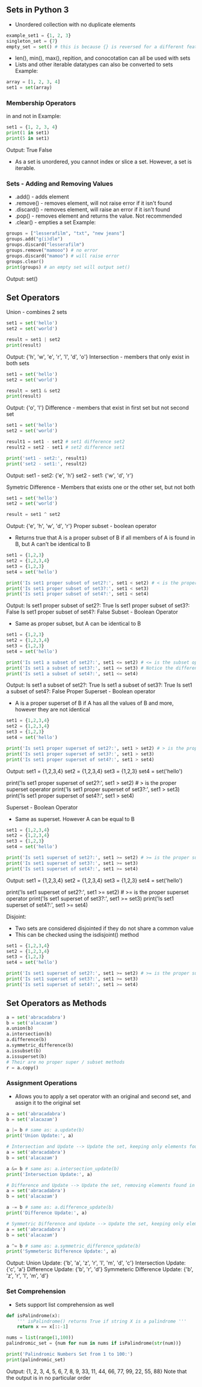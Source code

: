## Sets in Python 3
* Unordered collection with no duplicate elements
```python
example_set1 = {1, 2, 3}
singleton_set = {7}
empty_set = set() # this is because {} is reversed for a different feature in python 3.
```
* len(), min(), max(), repition, and conocotation can all be used with sets
* Lists and other iterable datatypes can also be converted to sets
Example:
```python
array = [1, 2, 3, 4]
set1 = set(array)
```
### Membership Operators
in and not in
Example:
```python
set1 = {1, 2, 3, 4}
print(1 in set1)
print(5 in set1)
```
Output:
True
False
* As a set is unordered, you cannot index or slice a set. However, a set is iterable.
### Sets - Adding and Removing Values
* .add() - adds element
* .remove() - removes element, will not raise error if it isn't found
* .discard() - removes element, will raise an error if it isn't found
* .pop() - removes element and returns the value. Not recommended
* .clear() - empties a set
Example:
```python
groups = ["lesserafilm", "txt", "new jeans"]
groups.add("g(i)dle")
groups.discard("lesserafilm")
groups.remove("mamooo") # no error
groups.discard("mamoo") # will raise error
groups.clear()
print(groups) # an empty set will output set()
```
Output: set()
## Set Operators
Union - combines 2 sets
```python
set1 = set('hello')
set2 = set('world')

result = set1 | set2
print(result)
```
Output: {'h', 'w', 'e', 'r', 'l', 'd', 'o'}
Intersection - members that only exist in both sets
```python
set1 = set('hello')
set2 = set('world')

result = set1 & set2
print(result)
```
Output: {'o', 'l'}
Difference - members that exist in first set but not second set
```python
set1 = set('hello')
set2 = set('world')

result1 = set1 - set2 # set1 difference set2
result2 = set2 - set1 # set2 difference set1

print('set1 - set2:', result1)
print('set2 - set1:', result2)
```
Output:
set1 - set2: {'e', 'h'}
set2 - set1: {'w', 'd', 'r'}

Symetric Difference - Members that exists one or the other set, but not both
```python
set1 = set('hello')
set2 = set('world')

result = set1 ^ set2 
```
Output:  {'e', 'h', 'w', 'd', 'r'}
Proper subset - boolean operator
* Returns true that A is a proper subset of B if all members of A is found in B, but A can't be identical to B
```python
set1 = {1,2,3}
set2 = {1,2,3,4}
set3 = {1,2,3}
set4 = set('hello')

print('Is set1 proper subset of set2?:', set1 < set2) # < is the proper subset operator
print('Is set1 proper subset of set3?:', set1 < set3)
print('Is set1 proper subset of set4?:', set1 < set4)
```
Output:
Is set1 proper subset of set2?: True
Is set1 proper subset of set3?: False
Is set1 proper subset of set4?: False
Subset - Boolean Operator
* Same as proper subset, but A can be identical to B
```python
set1 = {1,2,3}
set2 = {1,2,3,4}
set3 = {1,2,3}
set4 = set('hello')

print('Is set1 a subset of set2?:', set1 <= set2) # <= is the subset operator
print('Is set1 a subset of set3?:', set1 <= set3) # Notice the difference in value here
print('Is set1 a subset of set4?:', set1 <= set4)
```
Output: 
Is set1 a subset of set2?: True
Is set1 a subset of set3?: True
Is set1 a subset of set4?: False
Proper Superset - Boolean operator
* A is a proper superset of B if A has all the values of B and more, however they are not identical
```python
set1 = {1,2,3,4}
set2 = {1,2,3,4}
set3 = {1,2,3}
set4 = set('hello')

print('Is set1 proper superset of set2?:', set1 > set2) # > is the proper superset operator
print('Is set1 proper superset of set3?:', set1 > set3)
print('Is set1 proper superset of set4?:', set1 > set4)
```
Output:
set1 = {1,2,3,4}
set2 = {1,2,3,4}
set3 = {1,2,3}
set4 = set('hello')

print('Is set1 proper superset of set2?:', set1 > set2) # > is the proper superset operator
print('Is set1 proper superset of set3?:', set1 > set3)
print('Is set1 proper superset of set4?:', set1 > set4)

Superset - Boolean Operator
* Same as superset. However A can be equal to B
```python
set1 = {1,2,3,4}
set2 = {1,2,3,4}
set3 = {1,2,3}
set4 = set('hello')

print('Is set1 superset of set2?:', set1 >= set2) # >= is the proper superset operator
print('Is set1 superset of set3?:', set1 >= set3)
print('Is set1 superset of set4?:', set1 >= set4)

```
Output:
set1 = {1,2,3,4}
set2 = {1,2,3,4}
set3 = {1,2,3}
set4 = set('hello')

print('Is set1 superset of set2?:', set1 >= set2) # >= is the proper superset operator
print('Is set1 superset of set3?:', set1 >= set3)
print('Is set1 superset of set4?:', set1 >= set4)

Disjoint:
* Two sets are considered disjointed if they do not share a common value
* This can be checked using the isdisjoint() method
```python
set1 = {1,2,3,4}
set2 = {1,2,3,4}
set3 = {1,2,3}
set4 = set('hello')

print('Is set1 superset of set2?:', set1 >= set2) # >= is the proper superset operator
print('Is set1 superset of set3?:', set1 >= set3)
print('Is set1 superset of set4?:', set1 >= set4)

```
## Set Operators as Methods
```python
a = set('abracadabra')
b = set('alacazam')
a.union(b)
a.intersection(b)
a.difference(b)
a.symmetric_difference(b)
a.issubset(b)
a.issuperset(b)
# Their are no proper super / subset methods
r = a.copy()
```
### Assignment Operations
* Allows you to apply a set operator with an original and second set, and assign it to the original set 
```python
a = set('abracadabra')
b = set('alacazam')

a |= b # same as: a.update(b)
print('Union Update:', a)

# Intersection and Update --> Update the set, keeping only elements found in it and all others.
a = set('abracadabra')
b = set('alacazam')

a &= b # same as: a.intersection_update(b)
print('Intersection Update:', a)

# Difference and Update --> Update the set, removing elements found in others.
a = set('abracadabra')
b = set('alacazam')

a -= b # same as: a.difference_update(b)
print('Difference Update:', a)

# Symmetric Difference and Update --> Update the set, keeping only elements found in either set, but not in both.
a = set('abracadabra')
b = set('alacazam')

a ^= b # same as: a.symmetric_difference_update(b)
print('Symmeteric Difference Update:', a)
```
Output:
Union Update: {'b', 'a', 'z', 'r', 'l', 'm', 'd', 'c'}
Intersection Update: {'c', 'a'}
Difference Update: {'b', 'r', 'd'}
Symmeteric Difference Update: {'b', 'z', 'r', 'l', 'm', 'd'}
### Set Comprehension
* Sets support list comprehension as well
```python
def isPalindrome(x):
    ''' isPalindrome() returns True if string X is a palindrome '''
    return x == x[::-1]

nums = list(range(1,100))
palindromic_set = {num for num in nums if isPalindrome(str(num))}

print('Palindromic Numbers Set from 1 to 100:')
print(palindromic_set)
```
Output:
{1, 2, 3, 4, 5, 6, 7, 8, 9, 33, 11, 44, 66, 77, 99, 22, 55, 88}
Note that the output is in no particular order
